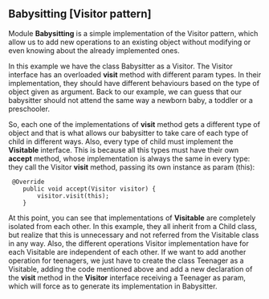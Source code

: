 ## Babysitting \[Visitor pattern\]

Module **Babysitting** is a simple implementation of the Visitor pattern, which allow
us to add new operations to an existing object without modifying or even knowing about
the already implemented ones.

In this example we have the class Babysitter as a Visitor. The Visitor interface has an
overloaded **visit** method with different param types. In their implementation, they
should have different behaviours based on the type of object given as argument. Back to
our example, we can guess that our babysitter should not attend the same way a newborn
baby, a toddler or a preschooler.

So, each one of the implementations of **visit** method gets a different type of object
and that is what allows our babysitter to take care of each type of child in different ways.
Also, every type of child must implement the **Visitable** interface. This is because all this
types must have their own **accept** method, whose implementation is always the same
in every type: they call the Visitor **visit** method, passing its own instance as param (this):

```
 @Override
    public void accept(Visitor visitor) {
        visitor.visit(this);
    }
```

At this point, you can see that implementations of **Visitable** are completely isolated from each
other. In this example, they all inherit from a Child class, but realize that this is unnecessary and not
referred from the Visitable class in any way. Also, the different operations Visitor implementation
have for each Visitable are independent of each other. If we want to add another operation for
teenagers, we just have to create the class Teenager as a Visitable, adding the code mentioned
above and add a new declaration of the **visit** method in the **Visitor** interface receiving
a Teenager as param, which will force as to generate its implementation in Babysitter.